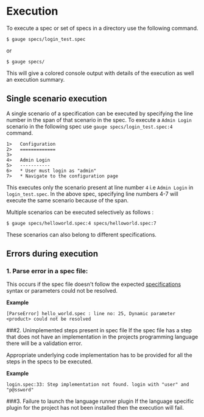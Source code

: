 # Execution

To execute a spec or set of specs in a directory use the following command.

```
$ gauge specs/login_test.spec
```
or
```
$ gauge specs/
```
This will give a colored console output with details of the execution as well an execution summary.

## Single scenario execution

A single scenario of a specification can be executed by specifying the line number in the span of that scenario in the spec. To execute a `Admin Login` scenario in the following spec use `gauge specs/login_test.spec:4` command.
```
1>   Configuration
2>   =============
3>
4>   Admin Login
5>   -----------
6>   * User must login as "admin"
7>   * Navigate to the configuration page
```

This executes only the scenario present at line number `4` i.e `Admin Login` in `login_test.spec`. In the above spec, specifying line numbers 4-7 will execute the same scenario because of the span.

Multiple scenarios can be executed selectively as follows :

```
$ gauge specs/helloworld.spec:4 specs/helloworld.spec:7
```

These scenarios can also belong to different specifications.

## Errors during execution

### 1. Parse error in a spec file:

This occurs if the spec file doesn't follow the expected [specifications](../../gauge_terminologies/specifications.md) syntax or parameters could not be resolved.

**Example**

```
[ParseError] hello_world.spec : line no: 25, Dynamic parameter <product> could not be resolved
```



###2. Unimplemented steps present in spec file
If the spec file has a step that does not have an implementation in the projects programming language there will be a validation error.

Appropriate underlying code implementation has to be provided for all the steps in the specs to be executed.

**Example**

````
login.spec:33: Step implementation not found. login with "user" and "p@ssword"
````

###3. Failure to launch the language runner plugin
If the language specific plugin for the project has not been installed then the execution will fail.
